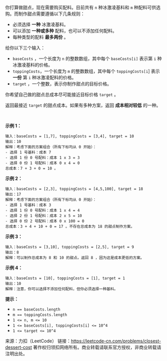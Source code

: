 你打算做甜点，现在需要购买配料。目前共有 ```n``` 种冰激凌基料和 ```m``` 种配料可供选购。而制作甜点需要遵循以下几条规则：

* 必须选择 **一种** 冰激凌基料。
* 可以添加 **一种或多种** 配料，也可以不添加任何配料。
* 每种类型的配料 **最多两份** 。

给你以下三个输入：

* ```baseCosts``` ，一个长度为 ```n``` 的整数数组，其中每个 ```baseCosts[i]``` 表示第 ```i``` 种冰激凌基料的价格。
* ```toppingCosts```，一个长度为 ```m``` 的整数数组，其中每个 ```toppingCosts[i```] 表示 **一份** 第 ```i``` 种冰激凌配料的价格。
* ```target``` ，一个整数，表示你制作甜点的目标价格。

你希望自己做的甜点总成本尽可能接近目标价格 ```target``` 。

返回最接近 ```target``` 的甜点成本。如果有多种方案，返回 **成本相对较低** 的一种。

 

**示例 1：**
```
输入：baseCosts = [1,7], toppingCosts = [3,4], target = 10
输出：10
解释：考虑下面的方案组合（所有下标均从 0 开始）：
- 选择 1 号基料：成本 7
- 选择 1 份 0 号配料：成本 1 x 3 = 3
- 选择 0 份 1 号配料：成本 0 x 4 = 0
总成本：7 + 3 + 0 = 10 。
```
**示例 2：**
```
输入：baseCosts = [2,3], toppingCosts = [4,5,100], target = 18
输出：17
解释：考虑下面的方案组合（所有下标均从 0 开始）：
- 选择 1 号基料：成本 3
- 选择 1 份 0 号配料：成本 1 x 4 = 4
- 选择 2 份 1 号配料：成本 2 x 5 = 10
- 选择 0 份 2 号配料：成本 0 x 100 = 0
总成本：3 + 4 + 10 + 0 = 17 。不存在总成本为 18 的甜点制作方案。
```
**示例 3：**
```
输入：baseCosts = [3,10], toppingCosts = [2,5], target = 9
输出：8
解释：可以制作总成本为 8 和 10 的甜点。返回 8 ，因为这是成本更低的方案。
```
**示例 4：**
```
输入：baseCosts = [10], toppingCosts = [1], target = 1
输出：10
解释：注意，你可以选择不添加任何配料，但你必须选择一种基料。
```

**提示：**

* ```n == baseCosts.length```
* ```m == toppingCosts.length```
* ```1 <= n, m <= 10```
* ```1 <= baseCosts[i], toppingCosts[i] <= 10^4```
* ```1 <= target <= 10^4```

来源：力扣（LeetCode）
链接：https://leetcode-cn.com/problems/closest-dessert-cost
著作权归领扣网络所有。商业转载请联系官方授权，非商业转载请注明出处。
